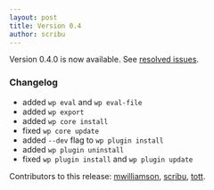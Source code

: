 ```yaml
---
layout: post
title: Version 0.4
author: scribu
---
```

Version 0.4.0 is now available. See [resolved issues](https://github.com/wp-cli/wp-cli/issues?milestone=2&state=closed).

### Changelog

- added `wp eval` and `wp eval-file`
- added `wp export`
- added `wp core install`
- fixed `wp core update`
- added `--dev` flag to `wp plugin install`
- added `wp plugin uninstall`
- fixed `wp plugin install` and `wp plugin update`

Contributors to this release: [mwilliamson](http://github.com/mwilliamson), [scribu](http://github.com/scribu), [tott](http://github.com/tott).
